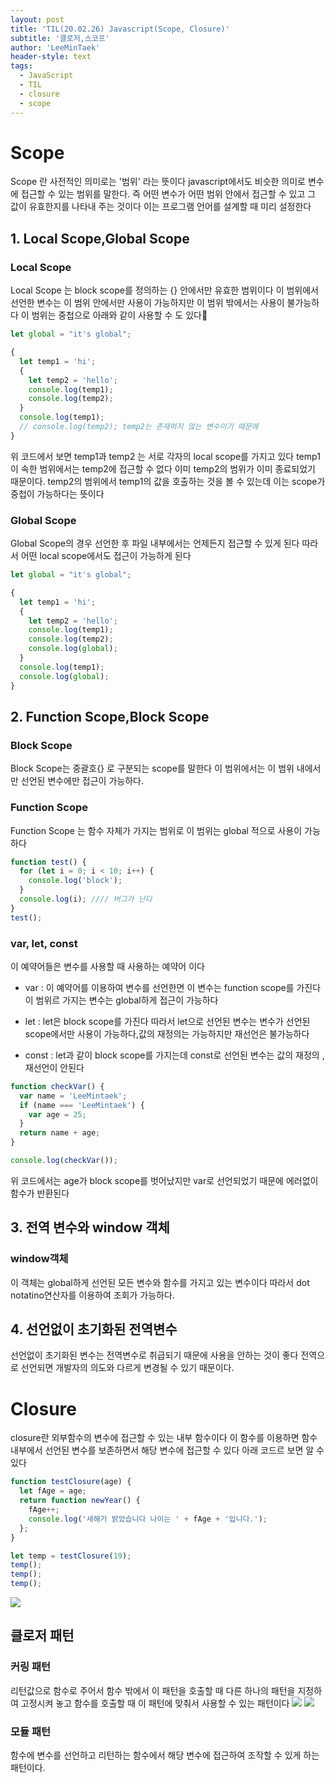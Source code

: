 ```yaml
---
layout: post
title: 'TIL(20.02.26) Javascript(Scope, Closure)'
subtitle: '클로저,스코프'
author: 'LeeMinTaek'
header-style: text
tags:
  - JavaScript
  - TIL
  - closure
  - scope
---
```


# Scope

Scope 란 사전적인 의미로는 '범위' 라는 뜻이다 javascript에서도 비슷한 의미로 변수에 접근할 수 있는 범위를 말한다. 즉 어떤 변수가 어떤 범위 안에서 접근할 수 있고 그 값이 유효한지를 나타내 주는 것이다 이는 프로그램 언어를 설계할 때 미리 설정한다

## 1. Local Scope,Global Scope

### Local Scope

Local Scope 는 block scope를 정의하는 {} 안에서만 유효한 범위이다 이 범위에서 선언한 변수는 이 범위 안에서만 사용이 가능하지만 이 범위 밖에서는 사용이 불가능하다 이 범위는 중첩으로 아래와 같이 사용할 수 도 있다

```javascript
let global = "it's global";

{
  let temp1 = 'hi';
  {
    let temp2 = 'hello';
    console.log(temp1);
    console.log(temp2);
  }
  console.log(temp1);
  // console.log(temp2); temp2는 존재하지 않는 변수이기 때문에
}
```

위 코드에서 보면 temp1과 temp2 는 서로 각자의 local scope를 가지고 있다 temp1이 속한
범위에서는 temp2에 접근할 수 없다 이미 temp2의 범위가 이미 종료되었기 때문이다.
temp2의 범위에서 temp1의 값을 호출하는 것을 볼 수 있는데 이는 scope가 중첩이 가능하다는 뜻이다

### Global Scope

Global Scope의 경우 선언한 후 파일 내부에서는 언제든지 접근할 수 있게 된다 따라서 어떤 local scope에서도 접근이 가능하게 된다

```javascript
let global = "it's global";

{
  let temp1 = 'hi';
  {
    let temp2 = 'hello';
    console.log(temp1);
    console.log(temp2);
    console.log(global);
  }
  console.log(temp1);
  console.log(global);
}
```

## 2. Function Scope,Block Scope

### Block Scope

Block Scope는 중괄호{} 로 구분되는 scope를 말한다 이 범위에서는 이 범위 내에서 만 선언된 변수에만 접근이 가능하다.

### Function Scope

Function Scope 는 함수 자체가 가지는 범위로 이 범위는 global 적으로 사용이 가능하다

```javascript
function test() {
  for (let i = 0; i < 10; i++) {
    console.log('block');
  }
  console.log(i); //// 버그가 난다
}
test();
```

### var, let, const

이 예약어들은 변수를 사용할 때 사용하는 예약어 이다

- var : 이 예약어를 이용하여 변수를 선언한면 이 변수는 function scope를 가진다 이 범위르 가지는 변수는 global하게 접근이 가능하다

- let : let은 block scope를 가진다 따라서 let으로 선언된 변수는 변수가 선언된 scope에서만 사용이 가능하다,값의 재정의는 가능하지만 재선언은 불가능하다

- const : let과 같이 block scope를 가지는데 const로 선언된 변수는 값의 재정의 ,재선언이 안된다

```javascript
function checkVar() {
  var name = 'LeeMintaek';
  if (name === 'LeeMintaek') {
    var age = 25;
  }
  return name + age;
}

console.log(checkVar());
```

위 코드에서는 age가 block scope를 벗어났지만 var로 선언되었기 때문에 에러없이 함수가 반환된다

## 3. 전역 변수와 window 객체

### window객체

이 객체는 global하게 선언된 모든 변수와 함수를 가지고 있는 변수이다 따라서 dot notatino연산자를 이용하여 조회가 가능하다.

## 4. 선언없이 초기화된 전역변수

선언없이 초기화된 변수는 전역변수로 취급되기 때문에 사용을 안하는 것이 좋다 전역으로 선언되면 개발자의 의도와 다르게 변경될 수 있기 때문이다.

# Closure

closure란 외부함수의 변수에 접근할 수 있는 내부 함수이다 이 함수를 이용하면 함수내부에서 선언된 변수를 보존하면서 해당 변수에 접근할 수 있다 아래 코드르 보면 알 수 있다

```javascript
function testClosure(age) {
  let fAge = age;
  return function newYear() {
    fAge++;
    console.log('새해가 밝았습니다 나이는 ' + fAge + '입니다.');
  };
}

let temp = testClosure(19);
temp();
temp();
temp();
```

![](https://images.velog.io/images/1571min/post/7b1edd49-cba6-4a4e-889b-e9c9cc5f52ac/image.png)

## 클로저 패턴

### 커링 패턴

리턴값으로 함수로 주어서 함수 밖에서 이 패턴을 호출할 때 다른 하나의 패턴을 지정하여 고정시켜 놓고 함수를 호출할 때 이 패턴에 맞춰서 사용할 수 있는 패턴이다
![](https://images.velog.io/images/1571min/post/2bf9949b-6f86-419f-9804-269040fe57f4/image.png)
![](https://images.velog.io/images/1571min/post/fcb847f1-57da-4029-95d2-c8a4abcd19ea/image.png)

### 모듈 패턴

함수에 변수를 선언하고 리턴하는 함수에서 해당 변수에 접근하여 조작할 수 있게 하는 패턴이다.
